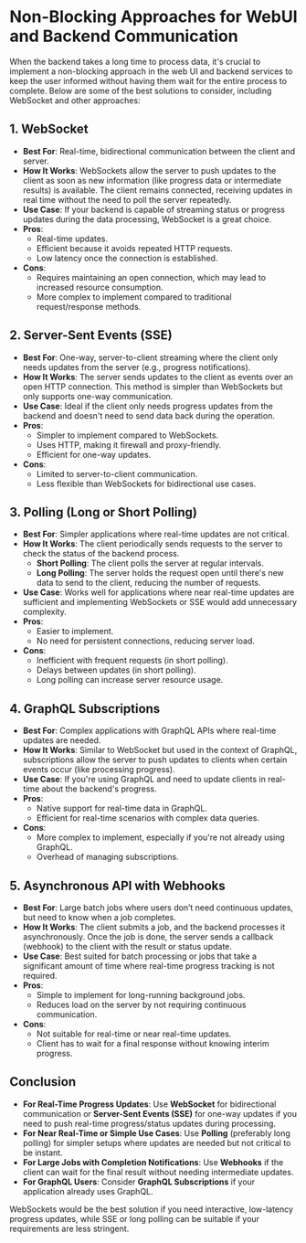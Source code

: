 # Non-Blocking Approaches for WebUI and Backend Communication

When the backend takes a long time to process data, it's crucial to implement a non-blocking approach in the web UI and backend services to keep the user informed without having them wait for the entire process to complete. Below are some of the best solutions to consider, including WebSocket and other approaches:

## 1. WebSocket
- **Best For**: Real-time, bidirectional communication between the client and server.
- **How It Works**: WebSockets allow the server to push updates to the client as soon as new information (like progress data or intermediate results) is available. The client remains connected, receiving updates in real time without the need to poll the server repeatedly.
- **Use Case**: If your backend is capable of streaming status or progress updates during the data processing, WebSocket is a great choice.
- **Pros**:
  - Real-time updates.
  - Efficient because it avoids repeated HTTP requests.
  - Low latency once the connection is established.
- **Cons**:
  - Requires maintaining an open connection, which may lead to increased resource consumption.
  - More complex to implement compared to traditional request/response methods.

## 2. Server-Sent Events (SSE)
- **Best For**: One-way, server-to-client streaming where the client only needs updates from the server (e.g., progress notifications).
- **How It Works**: The server sends updates to the client as events over an open HTTP connection. This method is simpler than WebSockets but only supports one-way communication.
- **Use Case**: Ideal if the client only needs progress updates from the backend and doesn't need to send data back during the operation.
- **Pros**:
  - Simpler to implement compared to WebSockets.
  - Uses HTTP, making it firewall and proxy-friendly.
  - Efficient for one-way updates.
- **Cons**:
  - Limited to server-to-client communication.
  - Less flexible than WebSockets for bidirectional use cases.

## 3. Polling (Long or Short Polling)
- **Best For**: Simpler applications where real-time updates are not critical.
- **How It Works**: The client periodically sends requests to the server to check the status of the backend process.
  - **Short Polling**: The client polls the server at regular intervals.
  - **Long Polling**: The server holds the request open until there's new data to send to the client, reducing the number of requests.
- **Use Case**: Works well for applications where near real-time updates are sufficient and implementing WebSockets or SSE would add unnecessary complexity.
- **Pros**:
  - Easier to implement.
  - No need for persistent connections, reducing server load.
- **Cons**:
  - Inefficient with frequent requests (in short polling).
  - Delays between updates (in short polling).
  - Long polling can increase server resource usage.

## 4. GraphQL Subscriptions
- **Best For**: Complex applications with GraphQL APIs where real-time updates are needed.
- **How It Works**: Similar to WebSocket but used in the context of GraphQL, subscriptions allow the server to push updates to clients when certain events occur (like processing progress).
- **Use Case**: If you're using GraphQL and need to update clients in real-time about the backend's progress.
- **Pros**:
  - Native support for real-time data in GraphQL.
  - Efficient for real-time scenarios with complex data queries.
- **Cons**:
  - More complex to implement, especially if you're not already using GraphQL.
  - Overhead of managing subscriptions.

## 5. Asynchronous API with Webhooks
- **Best For**: Large batch jobs where users don’t need continuous updates, but need to know when a job completes.
- **How It Works**: The client submits a job, and the backend processes it asynchronously. Once the job is done, the server sends a callback (webhook) to the client with the result or status update.
- **Use Case**: Best suited for batch processing or jobs that take a significant amount of time where real-time progress tracking is not required.
- **Pros**:
  - Simple to implement for long-running background jobs.
  - Reduces load on the server by not requiring continuous communication.
- **Cons**:
  - Not suitable for real-time or near real-time updates.
  - Client has to wait for a final response without knowing interim progress.

## Conclusion
- **For Real-Time Progress Updates**: Use **WebSocket** for bidirectional communication or **Server-Sent Events (SSE)** for one-way updates if you need to push real-time progress/status updates during processing.
- **For Near Real-Time or Simple Use Cases**: Use **Polling** (preferably long polling) for simpler setups where updates are needed but not critical to be instant.
- **For Large Jobs with Completion Notifications**: Use **Webhooks** if the client can wait for the final result without needing intermediate updates.
- **For GraphQL Users**: Consider **GraphQL Subscriptions** if your application already uses GraphQL.

WebSockets would be the best solution if you need interactive, low-latency progress updates, while SSE or long polling can be suitable if your requirements are less stringent.
